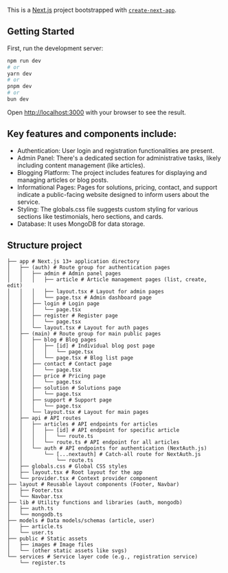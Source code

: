 This is a [Next.js](https://nextjs.org) project bootstrapped with [`create-next-app`](https://nextjs.org/docs/app/api-reference/cli/create-next-app).

## Getting Started

First, run the development server:

```bash
npm run dev
# or
yarn dev
# or
pnpm dev
# or
bun dev
```

Open [http://localhost:3000](http://localhost:3000) with your browser to see the result.


## Key features and components include:

- Authentication: User login and registration functionalities are present.
- Admin Panel: There's a dedicated section for administrative tasks, likely including content  management (like articles).
- Blogging Platform: The project includes features for displaying and managing articles or blog posts.
- Informational Pages: Pages for solutions, pricing, contact, and support indicate a public-facing website designed to inform users about the service.
- Styling: The globals.css file suggests custom styling for various sections like testimonials, hero sections, and cards.
- Database: It uses MongoDB for data storage.

## Structure project
```
├── app # Next.js 13+ application directory
│   ├── (auth) # Route group for authentication pages
│   │   ├── admin # Admin panel pages
│   │   │   ├── article # Article management pages (list, create, edit)
│   │   │   ├── layout.tsx # Layout for admin pages
│   │   │   └── page.tsx # Admin dashboard page
│   │   ├── login # Login page
│   │   │   └── page.tsx
│   │   ├── register # Register page
│   │   │   └── page.tsx
│   │   └── layout.tsx # Layout for auth pages
│   ├── (main) # Route group for main public pages
│   │   ├── blog # Blog pages
│   │   │   ├── [id] # Individual blog post page
│   │   │   │   └── page.tsx
│   │   │   └── page.tsx # Blog list page
│   │   ├── contact # Contact page
│   │   │   └── page.tsx
│   │   ├── price # Pricing page
│   │   │   └── page.tsx
│   │   ├── solution # Solutions page
│   │   │   └── page.tsx
│   │   ├── support # Support page
│   │   │   └── page.tsx
│   │   └── layout.tsx # Layout for main pages
│   ├── api # API routes
│   │   ├── articles # API endpoints for articles
│   │   │   ├── [id] # API endpoint for specific article
│   │   │   │   └── route.ts
│   │   │   └── route.ts # API endpoint for all articles
│   │   └── auth # API endpoints for authentication (NextAuth.js)
│   │       └── [...nextauth] # Catch-all route for NextAuth.js
│   │           └── route.ts
│   ├── globals.css # Global CSS styles
│   ├── layout.tsx # Root layout for the app
│   └── provider.tsx # Context provider component
├── layout # Reusable layout components (Footer, Navbar)
│   ├── Footer.tsx
│   └── Navbar.tsx
├── lib # Utility functions and libraries (auth, mongodb)
│   ├── auth.ts
│   └── mongodb.ts
├── models # Data models/schemas (article, user)
│   ├── article.ts
│   └── user.ts
├── public # Static assets
│   ├── images # Image files
│   └── (other static assets like svgs)
└── services # Service layer code (e.g., registration service)
    └── register.ts
```



